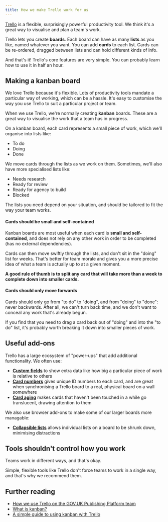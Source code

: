 ```yaml
---
title: How we make Trello work for us
---
```


[Trello](https://trello.com) is a flexible, surprisingly powerful productivity tool. We think it's a great way to visualise and plan a team's work.

Trello lets you create **boards**. Each board can have as many **lists** as you like, named whatever you want. You can add **cards** to each list. Cards can be re-ordered, dragged between lists and can hold different kinds of info.

And that's it! Trello's core features are very simple. You can probably learn how to use it in half an hour.

## Making a kanban board

We love Trello because it's flexible. Lots of productivity tools mandate a particular way of working, which can be a hassle. It's easy to customise the way you use Trello to suit a particular project or team.

When we use Trello, we're normally creating **kanban** boards. These are a great way to visualise the work that a team has in progress.

On a kanban board, each card represents a small piece of work, which we'll organise into lists like:

- To do
- Doing
- Done

We move cards through the lists as we work on them. Sometimes, we'll also have more specialised lists like:

- Needs research
- Ready for review
- Ready for agency to build
- Blocked

The lists you need depend on your situation, and should be tailored to fit the way your team works.

#### Cards should be small and self-contained

Kanban boards are most useful when each card is **small and self-contained**, and does not rely on any other work in order to be completed (has no external dependencies).

Cards can then move swiftly through the lists, and don't sit in the "doing" list for weeks. That's better for team morale and gives you a more precise idea of what a team is actually up to at a given moment.

**A good rule of thumb is to split any card that will take more than a week to complete down into smaller cards.**

#### Cards should only move forwards

Cards should only go from "to do" to "doing", and from "doing" to "done": never backwards. After all, we can't turn back time, and we don't want to conceal any work that's already begun.

If you find that you need to drag a card back out of "doing" and into the "to do" list, it's probably worth breaking it down into smaller pieces of work.


## Useful add-ons

Trello has a large ecosystem of "power-ups" that add additional functionality. We often use:

- **[Custom fields](https://trello.com/power-ups/56d5e249a98895a9797bebb9/custom-fields)** to show extra data like how big a particular piece of work is relative to others
- **[Card numbers](https://trello.com/power-ups/59c3d177178a761767b49278/card-numbers-by-reenhanced)** gives unique ID numbers to each card, and are great when synchronising a Trello board to a real, physical board on a wall somewhere
- **[Card aging](https://trello.com/power-ups/55a5d917446f517774210012/card-aging)** makes cards that haven't been touched in a while go translucent, drawing attention to them

We also use browser add-ons to make some of our larger boards more managable:

- **[Collapsible lists](https://chrome.google.com/webstore/detail/collapsible-trello-lists/kejemfjfgoaekplmemlkjljcfloiemho)** allows individual lists on a board to be shrunk down, minimising distractions

## Tools shouldn't control how you work

Teams work in different ways, and that's okay.

Simple, flexible tools like Trello don't force teams to work in a single way, and that's why we recommend them.

## Further reading

- [How we use Trello on the GOV.UK Publishing Platform team](https://insidegovuk.blog.gov.uk/2017/03/13/how-we-use-trello-on-the-gov-uk-publishing-platform-team/)
- [What is kanban?](https://www.atlassian.com/agile/kanban)
- [A simple guide to using kanban with Trello](https://blog.hubstaff.com/kanban-with-trello/)